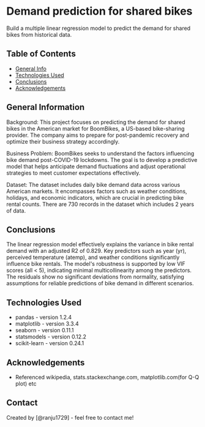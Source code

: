 # Demand prediction for shared bikes
Build a multiple linear regression model to predict the demand for shared bikes
from historical data.


## Table of Contents
* [General Info](#general-information)
* [Technologies Used](#technologies-used)
* [Conclusions](#conclusions)
* [Acknowledgements](#acknowledgements)


## General Information
Background: This project focuses on predicting the demand for shared bikes in 
the American market for BoomBikes, a US-based bike-sharing provider. 
The company aims to prepare for post-pandemic recovery and optimize 
their business strategy accordingly.

Business Problem: BoomBikes seeks to understand the factors influencing 
bike demand post-COVID-19 lockdowns. The goal is to develop a 
predictive model that helps anticipate demand fluctuations and 
adjust operational strategies to meet customer expectations effectively.

Dataset: The dataset includes daily bike demand data across various 
American markets. It encompasses factors such as weather conditions, 
holidays, and economic indicators, which are crucial in predicting bike 
rental counts. There are 730 records in the dataset which includes
2 years of data.

## Conclusions
The linear regression model effectively explains the variance in bike rental 
demand with an adjusted R2 of 0.829. Key predictors such as year (yr), \
perceived temperature (atemp), and weather conditions significantly 
influence bike rentals. The model's robustness is supported by low 
VIF scores (all < 5), indicating minimal multicollinearity among the predictors. The residuals show no significant deviations from normality, satisfying assumptions for reliable predictions of bike demand in different scenarios.

## Technologies Used
- pandas - version 1.2.4
- matplotlib - version 3.3.4
- seaborn - version 0.11.1
- statsmodels - version 0.12.2
- scikit-learn - version 0.24.1

## Acknowledgements
- Referenced wikipedia, stats.stackexchange.com, matplotlib.com(for Q-Q plot) etc


## Contact
Created by [@ranju1729] - feel free to contact me!

